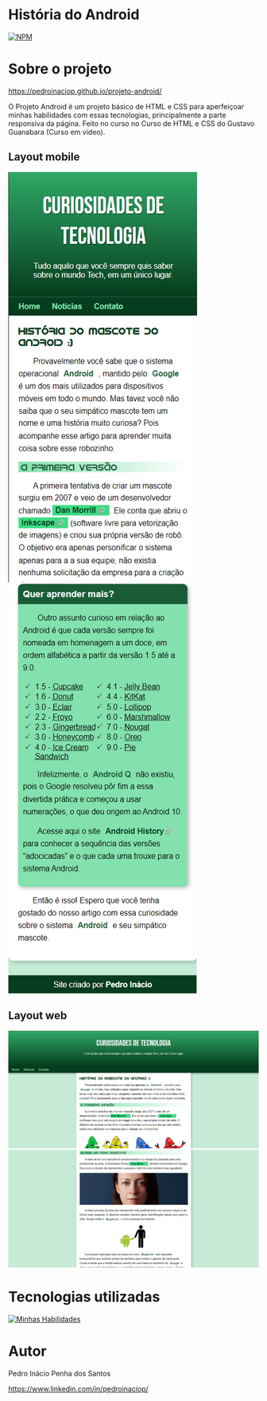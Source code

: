 # História do Android
[![NPM](https://img.shields.io/npm/l/react)](https://github.com/pedroinaciop/projeto-android/blob/main/LICENSE) 

# Sobre o projeto

https://pedroinaciop.github.io/projeto-android/

O Projeto Android é um projeto básico de HTML e CSS para aperfeiçoar minhas habilidades com essas tecnologias, principalmente a parte responsiva da página. Feito no curso no Curso de HTML e CSS do Gustavo Guanabara (Curso em vídeo).

## Layout mobile
![Mobile 1](https://github.com/pedroinaciop/projeto-android/blob/main/assets/mobile-android-1.png) ![Mobile 2](https://github.com/pedroinaciop/projeto-android/blob/main/assets/mobile-android-3.png)

## Layout web
![Web 1](https://github.com/pedroinaciop/projeto-android/blob/main/assets/desktop-android-1.png)
![Web 2](https://github.com/pedroinaciop/projeto-android/blob/main/assets/desktop-android-2.png)

# Tecnologias utilizadas
[![Minhas Habilidades](https://skillicons.dev/icons?i=vscode,html,css)](https://skillicons.dev)

# Autor

Pedro Inácio Penha dos Santos

https://www.linkedin.com/in/pedroinaciop/
